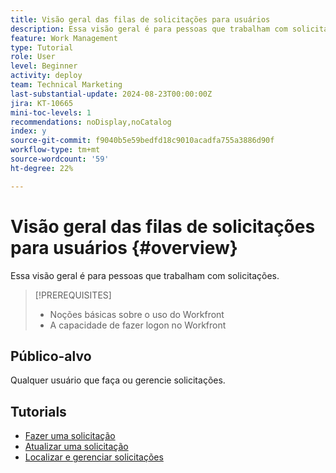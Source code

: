 ```yaml
---
title: Visão geral das filas de solicitações para usuários
description: Essa visão geral é para pessoas que trabalham com solicitações.
feature: Work Management
type: Tutorial
role: User
level: Beginner
activity: deploy
team: Technical Marketing
last-substantial-update: 2024-08-23T00:00:00Z
jira: KT-10665
mini-toc-levels: 1
recommendations: noDisplay,noCatalog
index: y
source-git-commit: f9040b5e59bedfd18c9010acadfa755a3886d90f
workflow-type: tm+mt
source-wordcount: '59'
ht-degree: 22%

---
```



# Visão geral das filas de solicitações para usuários {#overview}

Essa visão geral é para pessoas que trabalham com solicitações.

>[!PREREQUISITES]
>
>* Noções básicas sobre o uso do Workfront
>* A capacidade de fazer logon no Workfront

## Público-alvo

Qualquer usuário que faça ou gerencie solicitações.

## Tutorials

* [Fazer uma solicitação](/help/manage-work/issues-requests/make-a-request.md)
* [Atualizar uma solicitação](/help/manage-work/issues-requests/update-a-request.md)
* [Localizar e gerenciar solicitações](/help/manage-work/issues-requests/find-requests.md)

